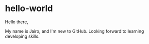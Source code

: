 # hello-world

Hello there,

My name is Jairo, and I'm new to GitHub. Looking forward to learning developing skills.
